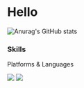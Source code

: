# Hello
![Anurag's GitHub stats](https://github-readme-stats.vercel.app/api?username=jinsuo1o7&show_icons=true&theme=radical)
### Skills

Platforms & Languages
<div>
<img src="https://img.shields.io/badge/C++-00599C?style=flat-square&logo=C++&logoColor=white"/>
<img src="https://img.shields.io/badge/Python-3766AB?style=flat-square&logo=Python&logoColor=white"/>
</div>
